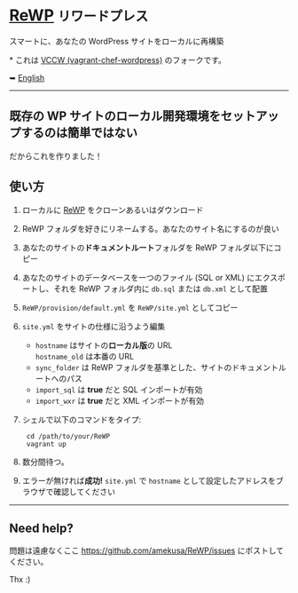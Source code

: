 # [ReWP](https://github.com/amekusa/ReWP) <small>リワードプレス</small>
スマートに、あなたの WordPress サイトをローカルに再構築

\* これは [VCCW (vagrant-chef-wordpress)](https://github.com/vccw-team/vccw) のフォークです。

➥ [English](README.md) 

---

## 既存の WP サイトのローカル開発環境をセットアップするのは簡単ではない
だからこれを作りました！

## 使い方
1. ローカルに [ReWP](https://github.com/amekusa/ReWP) をクローンあるいはダウンロード
2. ReWP フォルダを好きにリネームする。あなたのサイト名にするのが良い
3. あなたのサイトの**ドキュメントルート**フォルダを ReWP フォルダ以下にコピー
4. あなたのサイトのデータベースを一つのファイル (SQL or XML) にエクスポートし、それを ReWP フォルダ内に `db.sql` または `db.xml` として配置
5. `ReWP/provision/default.yml` を `ReWP/site.yml` としてコピー
6. `site.yml` をサイトの仕様に沿うよう編集
    + `hostname` はサイトの**ローカル版**の URL  
    `hostname_old` は本番の URL
    + `sync_folder` は ReWP フォルダを基準とした、サイトのドキュメントルートへのパス
    + `import_sql` は **true** だと SQL インポートが有効
    + `import_wxr` は **true** だと XML インポートが有効
7. シェルで以下のコマンドをタイプ:

        cd /path/to/your/ReWP
        vagrant up
8. 数分間待つ。
9. エラーが無ければ**成功!** `site.yml` で `hostname` として設定したアドレスをブラウザで確認してください

---

## Need help?
問題は遠慮なくここ <https://github.com/amekusa/ReWP/issues> にポストしてください。

Thx :)

